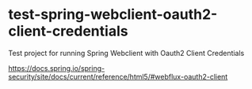 # test-spring-webclient-oauth2-client-credentials
Test project for running Spring Webclient with Oauth2 Client Credentials


https://docs.spring.io/spring-security/site/docs/current/reference/html5/#webflux-oauth2-client
